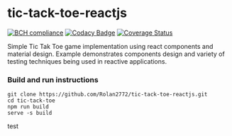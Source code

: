 # tic-tack-toe-reactjs
[![BCH compliance](https://bettercodehub.com/edge/badge/Rolan2772/tic-tack-toe-reactjs?branch=master)](https://bettercodehub.com/)
[![Codacy Badge](https://api.codacy.com/project/badge/Grade/89d441256ea4459ea22cfaf7a656fcd6)](https://app.codacy.com/app/rolan.burykin/tic-tack-toe-reactjs?utm_source=github.com&utm_medium=referral&utm_content=Rolan2772/tic-tack-toe-reactjs&utm_campaign=Badge_Grade_Dashboard)
[![Coverage Status](https://coveralls.io/repos/github/Rolan2772/tic-tack-toe-reactjs/badge.svg?branch=master)](https://coveralls.io/github/Rolan2772/tic-tack-toe-reactjs?branch=master)

Simple Tic Tak Toe game implementation using react components and material design. Example demonstrates components design and variety of testing techniques being used in reactive applications.

### Build and run instructions
```
git clone https://github.com/Rolan2772/tic-tack-toe-reactjs.git
cd tic-tack-toe
npm run build
serve -s build
```

test
